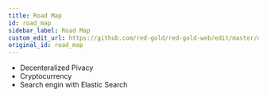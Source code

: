 ```yaml
---
title: Road Map
id: road_map
sidebar_label: Road Map
custom_edit_url: https://github.com/red-gold/red-gold-web/edit/master/docs/social/developer/road_map.md
original_id: road_map
---
```



* Decenteralized Pivacy
* Cryptocurrency
* Search engin with Elastic Search
